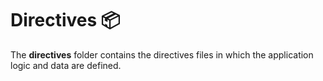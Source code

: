 # Directives 📦

The **directives** folder contains the directives files in which the application logic and data are defined.